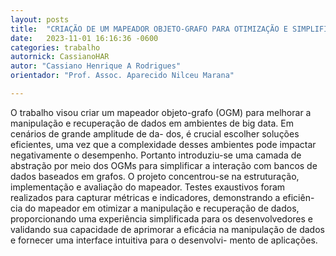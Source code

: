 ```yaml
---
layout: posts
title:  "CRIAÇÃO DE UM MAPEADOR OBJETO-GRAFO PARA OTIMIZAÇÃO E SIMPLIFICAÇÃO NO GERENCIAMENTO DE BANCOS DE DADOS BASEADOS"
date:   2023-11-01 16:16:36 -0600
categories: trabalho
autornick: CassianoHAR
autor: "Cassiano Henrique A Rodrigues"
orientador: "Prof. Assoc. Aparecido Nilceu Marana"

---
```


O trabalho visou criar um mapeador objeto-grafo (OGM) para melhorar a manipulação e recuperação de dados em ambientes de big data. Em cenários de grande amplitude de da- dos, é crucial escolher soluções eficientes, uma vez que a complexidade desses ambientes pode impactar negativamente o desempenho. Portanto introduziu-se uma camada de abstração por meio dos OGMs para simplificar a interação com bancos de dados baseados em grafos. O projeto concentrou-se na estruturação, implementação e avaliação do mapeador. Testes exaustivos foram realizados para capturar métricas e indicadores, demonstrando a eficiên- cia do mapeador em otimizar a manipulação e recuperação de dados, proporcionando uma experiência simplificada para os desenvolvedores e validando sua capacidade de aprimorar a eficácia na manipulação de dados e fornecer uma interface intuitiva para o desenvolvi- mento de aplicações.
